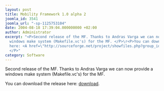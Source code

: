 ```yaml
---
layout: post
title: Mobility Framework 1.0 alpha 2
joomla_id: 3541
joomla_url: "-sp-1125753104"
date: 2004-08-18 17:39:04.000000000 +02:00
author: Administrator
excerpt: "<P>Second release of the MF. Thanks to Andras Varga we can now provide a
  windows make system (Makefile.vc's) for the MF. </P>\r<P>You can download the release
  here: <A href=\"http://sourceforge.net/project/showfiles.php?group_id=109505\">download</A>.
  </P>"
category: Software
---
```

<P>Second release of the MF. Thanks to Andras Varga we can now provide a windows make system (Makefile.vc's) for the MF. </P><P>You can download the release here: <A href="http://sourceforge.net/project/showfiles.php?group_id=109505">download</A>. </P>
